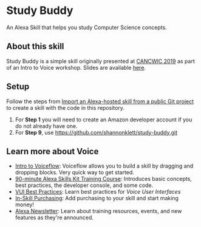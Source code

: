 # Study Buddy

An Alexa Skill that helps you study Computer Science concepts.

## About this skill

Study Buddy is a simple skill originally presented at [CANCWIC 2019](https://www.can-cwic.ca/) as part of an Intro to Voice workshop. Slides are available [here](https://docs.google.com/presentation/d/1yTlBT9nWSJrqNYFfMEF2mTiQ4ufl7f0zsnbtKBmlxxs/edit?usp=sharing).

## Setup

Follow the steps from [Import an Alexa-hosted skill from a public Git project](https://developer.amazon.com/en-US/docs/alexa/hosted-skills/alexa-hosted-skills-git-import.html#import) to create a skill with the code in this repository.

1. For **Step 1** you will need to create an Amazon developer account if you do not already have one.
1. For **Step 9**, use https://github.com/shannonklett/study-buddy.git
            
## Learn more about Voice 

* [Intro to Voiceflow](https://docs.voiceflow.com/tutorials/beginner-video-series): Voiceflow allows you to build a skill by dragging and dropping blocks. Very quick way to get started.
* [90-minute Alexa Skills Kit Training Course](https://developer.amazon.com/en-US/alexa/alexa-skills-kit/resources/training-resources/cake-walk): Introduces basic concepts, best practices, the developer console, and some code.
* [VUI Best Practices](https://medium.muz.li/voice-user-interfaces-vui-the-ultimate-designers-guide-8756cb2578a1): Learn best practices for *Voice User Interfaces*
* [In-Skill Purchasing](https://developer.amazon.com/en-US/alexa/alexa-skills-kit/learn/build-a-business/in-skill-purchasing): Add purchasing to your skill and start making money!
* [Alexa Newsletter](https://build.amazonalexadev.com/preference-center.html): Learn about training resources, events, and new features as they're announced.
